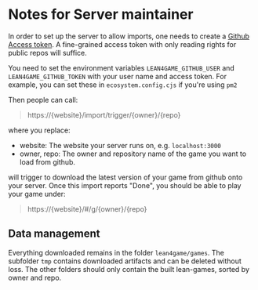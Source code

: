 
# Notes for Server maintainer

In order to set up the server to allow imports, one needs to create a
[Github Access token](https://docs.github.com/en/authentication/keeping-your-account-and-data-secure/managing-your-personal-access-tokens). A fine-grained access token with only reading rights for public
repos will suffice.

You need to set the environment variables `LEAN4GAME_GITHUB_USER` and `LEAN4GAME_GITHUB_TOKEN`
with your user name and access token. For example, you can set these in `ecosystem.config.cjs` if
you're using `pm2`

Then people can call:

> https://{website}/import/trigger/{owner}/{repo}

where you replace:
- website: The website your server runs on, e.g. `localhost:3000`
- owner, repo: The owner and repository name of the game you want to load from github.

 will trigger to download the latest version of your game from github onto your server.
 Once this import reports "Done", you should be able to play your game under:

> https://{website}/#/g/{owner}/{repo}

## Data management
Everything downloaded remains in the folder `lean4game/games`.
The subfolder `tmp` contains downloaded artifacts and can be deleted without loss.
The other folders should only contain the built lean-games, sorted by owner and repo.
